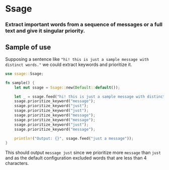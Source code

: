 # Ssage

### Extract important words from a sequence of messages or a full text and give it singular priority.

## Sample of use

Supposing a sentence like `"hi! this is just a sample message with distinct words."` we could extract keywords and prioritize it.

```rust
use ssage::Ssage;

fn sample() {
    let mut ssage = Ssage::new(Default::default());

    let _ = ssage.feed("hi! this is just a sample message with distinct words.");
    ssage.prioritize_keyword("message");
    ssage.prioritize_keyword("just");
    ssage.prioritize_keyword("just");
    ssage.prioritize_keyword("message");
    ssage.prioritize_keyword("message");
    ssage.prioritize_keyword("just");
    ssage.prioritize_keyword("message");

    println!("Output: {}", ssage.feed("just a message"));
}
```

This should output `message just` since we prioritize more `message` than `just` and as the default configuration excluded words that are less than 4 characters.
